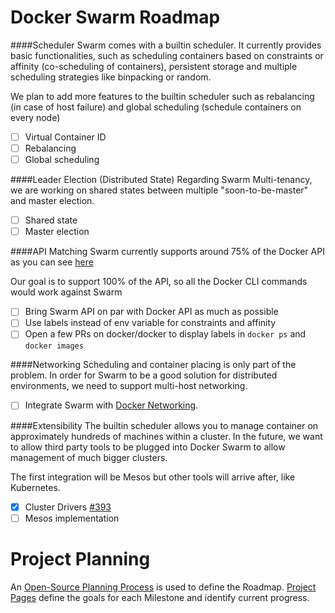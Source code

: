 Docker Swarm Roadmap
=====================
####Scheduler
Swarm comes with a builtin scheduler. It currently provides basic functionalities, such as
scheduling containers based on constraints or affinity (co-scheduling of containers), persistent
storage and multiple scheduling strategies like binpacking or random.

We plan to add more features to the builtin scheduler such as rebalancing (in case of host failure)
and global scheduling (schedule containers on every node)

* [ ] Virtual Container ID
* [ ] Rebalancing
* [ ] Global scheduling

####Leader Election (Distributed State)
Regarding Swarm Multi-tenancy, we are working on shared states between multiple "soon-to-be-master"
and master election.

* [ ] Shared state
* [ ] Master election

####API Matching
Swarm currently supports around 75% of the Docker API as you can see [here](https://github.com/docker/swarm/blob/master/api/README.md)

Our goal is to support 100% of the API, so all the Docker CLI commands would work against Swarm 

* [ ] Bring Swarm API on par with Docker API as much as possible
* [ ] Use labels instead of env variable for constraints and affinity
* [ ] Open a few PRs on docker/docker to display labels in `docker ps` and `docker images` 

####Networking
Scheduling and container placing is only part of the problem. In order for Swarm to be a good solution for distributed environments, we need to support multi-host networking.

* [ ] Integrate Swarm with [Docker Networking](https://github.com/docker/libnetwork).

####Extensibility
The builtin scheduler allows you to manage container on approximately hundreds of machines within a cluster.
In the future, we want to allow third party tools to be plugged into Docker Swarm to allow management
of much bigger clusters.

The first integration will be Mesos but other tools will arrive after, like Kubernetes.

* [x] Cluster Drivers [#393](https://github.com/docker/swarm/issues/393)
* [ ] Mesos implementation

Project Planning
================

An [Open-Source Planning Process](https://github.com/docker/swarm/wiki/Open-Source-Planning-Process) is used to define the Roadmap. [Project Pages](https://github.com/docker/swarm/wiki) define the goals for each Milestone and identify current progress.
